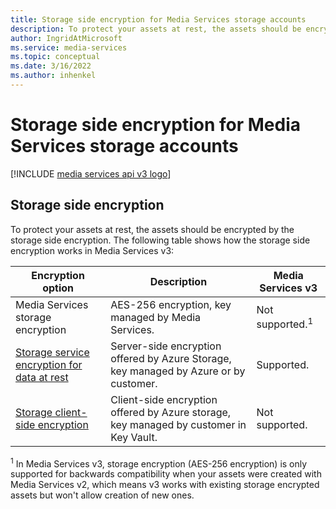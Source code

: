 ```yaml
---
title: Storage side encryption for Media Services storage accounts
description: To protect your assets at rest, the assets should be encrypted by the storage side encryption.
author: IngridAtMicrosoft
ms.service: media-services
ms.topic: conceptual
ms.date: 3/16/2022
ms.author: inhenkel
---
```


# Storage side encryption for Media Services storage accounts

[!INCLUDE [media services api v3 logo](./includes/v3-hr.md)]

## Storage side encryption

To protect your assets at rest, the assets should be encrypted by the storage side encryption. The following table shows how the storage side encryption works in Media Services v3:

|Encryption option|Description|Media Services v3|
|---|---|---|
|Media Services storage encryption| AES-256 encryption, key managed by Media Services. |Not supported.<sup>1</sup>|
|[Storage service encryption for data at rest](/azure/storage/common/storage-service-encryption)|Server-side encryption offered by Azure Storage, key managed by Azure or by customer.|Supported.|
|[Storage client-side encryption](/azure/storage/common/storage-client-side-encryption)|Client-side encryption offered by Azure storage, key managed by customer in Key Vault.|Not supported.|

<sup>1</sup> In Media Services v3, storage encryption (AES-256 encryption) is only supported for backwards compatibility when your assets were created with Media Services v2, which means v3 works with existing storage encrypted assets but won't allow creation of new ones.
